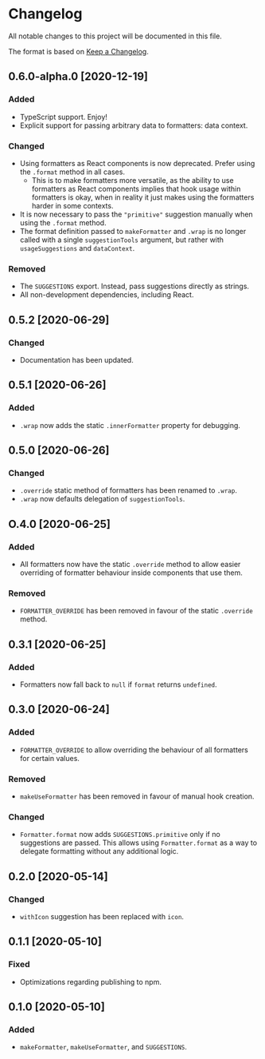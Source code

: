 # Changelog

All notable changes to this project will be documented in this file.

The format is based on [Keep a Changelog](https://keepachangelog.com/en/1.0.0/).

## 0.6.0-alpha.0 [2020-12-19]

### Added

- TypeScript support. Enjoy!
- Explicit support for passing arbitrary data to formatters: data context.

### Changed

- Using formatters as React components is now deprecated. Prefer using the `.format` method in all cases.
  - This is to make formatters more versatile, as the ability to use formatters as React components implies that hook usage within formatters is okay, when in reality it just makes using the formatters harder in some contexts.
- It is now necessary to pass the `"primitive"` suggestion manually when using the `.format` method.
- The format definition passed to `makeFormatter` and `.wrap` is no longer called with a single `suggestionTools` argument, but rather with `usageSuggestions` and `dataContext`.

### Removed

- The `SUGGESTIONS` export. Instead, pass suggestions directly as strings.
- All non-development dependencies, including React.

## 0.5.2 [2020-06-29]

### Changed

- Documentation has been updated.

## 0.5.1 [2020-06-26]

### Added

- `.wrap` now adds the static `.innerFormatter` property for debugging.

## 0.5.0 [2020-06-26]

### Changed

- `.override` static method of formatters has been renamed to `.wrap`.
- `.wrap` now defaults delegation of `suggestionTools`.

## O.4.0 [2020-06-25]

### Added

- All formatters now have the static `.override` method to allow easier overriding of formatter behaviour inside components that use them.

### Removed

- `FORMATTER_OVERRIDE` has been removed in favour of the static `.override` method.

## 0.3.1 [2020-06-25]

### Added

- Formatters now fall back to `null` if `format` returns `undefined`.

## 0.3.0 [2020-06-24]

### Added

- `FORMATTER_OVERRIDE` to allow overriding the behaviour of all formatters for certain values.

### Removed

- `makeUseFormatter` has been removed in favour of manual hook creation.

### Changed

- `Formatter.format` now adds `SUGGESTIONS.primitive` only if no suggestions are passed. This allows using `Formatter.format` as a way to delegate formatting without any additional logic.

## 0.2.0 [2020-05-14]

### Changed

- `withIcon` suggestion has been replaced with `icon`.

## 0.1.1 [2020-05-10]

### Fixed

- Optimizations regarding publishing to npm.

## 0.1.0 [2020-05-10]

### Added

- `makeFormatter`, `makeUseFormatter`, and `SUGGESTIONS`.
